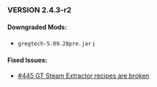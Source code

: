 ### VERSION 2.4.3-r2

#### Downgraded Mods:

* `gregtech-5.09.28pre.jar` [:information_source:](http://forum.industrial-craft.net/index.php?page=Thread&threadID=11488)

#### Fixed Issues:
* [#445 GT Steam Extractor recipes are broken](https://github.com/Beyond-Reality/BeyondRealityModPack/issues/445)
